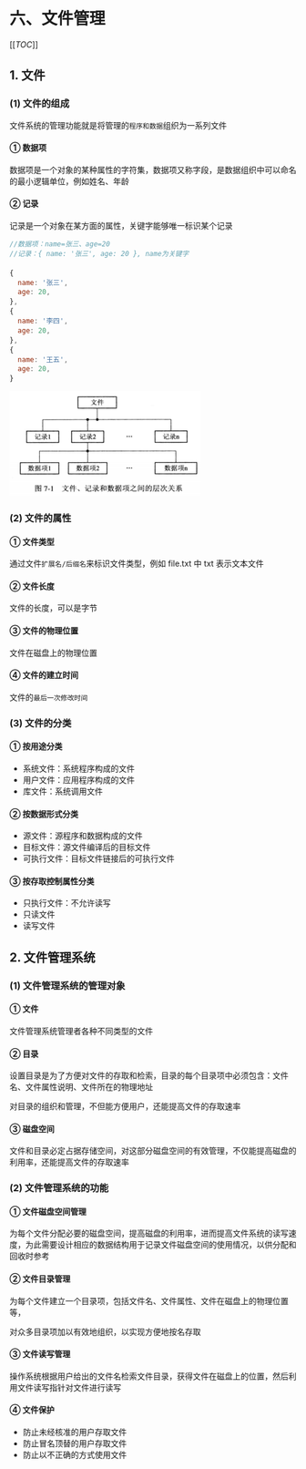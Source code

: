 # 六、文件管理

[[_TOC_]]

## 1. 文件

### (1) 文件的组成

文件系统的管理功能就是将管理的`程序和数据`组织为一系列文件

#### ① 数据项

数据项是一个对象的某种属性的字符集，数据项又称字段，是数据组织中可以命名的最小逻辑单位，例如姓名、年龄

#### ② 记录

记录是一个对象在某方面的属性，关键字能够唯一标识某个记录

```javascript
//数据项：name=张三、age=20
//记录：{ name: '张三', age: 20 }, name为关键字

{
  name: '张三',
  age: 20,
},
{
  name: '李四',
  age: 20,
},
{
  name: '王五',
  age: 20,
}
```

![文件的组成](../../images/计算机/文件管理/文件的组成.png)

### (2) 文件的属性

#### ① 文件类型

通过文件`扩展名/后缀名`来标识文件类型，例如 file.txt 中 txt 表示文本文件

#### ② 文件长度

文件的长度，可以是字节

#### ③ 文件的物理位置

文件在磁盘上的物理位置

#### ④ 文件的建立时间

文件的`最后一次修改时间`

### (3) 文件的分类

#### ① 按用途分类

* 系统文件：系统程序构成的文件
* 用户文件：应用程序构成的文件
* 库文件：系统调用文件

#### ② 按数据形式分类

* 源文件：源程序和数据构成的文件
* 目标文件：源文件编译后的目标文件
* 可执行文件：目标文件链接后的可执行文件

#### ③ 按存取控制属性分类

* 只执行文件：不允许读写
* 只读文件
* 读写文件

## 2. 文件管理系统

### (1) 文件管理系统的管理对象

#### ① 文件

文件管理系统管理者各种不同类型的文件

#### ② 目录

设置目录是为了方便对文件的存取和检索，目录的每个目录项中必须包含：文件名、文件属性说明、文件所在的物理地址

对目录的组织和管理，不但能方便用户，还能提高文件的存取速率

#### ③ 磁盘空间

文件和目录必定占据存储空间，对这部分磁盘空间的有效管理，不仅能提高磁盘的利用率，还能提高文件的存取速率

### (2) 文件管理系统的功能

#### ① 文件磁盘空间管理

为每个文件分配必要的磁盘空间，提高磁盘的利用率，进而提高文件系统的读写速度，为此需要设计相应的数据结构用于记录文件磁盘空间的使用情况，以供分配和回收时参考

#### ② 文件目录管理

为每个文件建立一个目录项，包括文件名、文件属性、文件在磁盘上的物理位置等，

对众多目录项加以有效地组织，以实现方便地按名存取

#### ③ 文件读写管理

操作系统根据用户给出的文件名检索文件目录，获得文件在磁盘上的位置，然后利用文件读写指针对文件进行读写

#### ④ 文件保护

* 防止未经核准的用户存取文件
* 防止冒名顶替的用户存取文件
* 防止以不正确的方式使用文件
